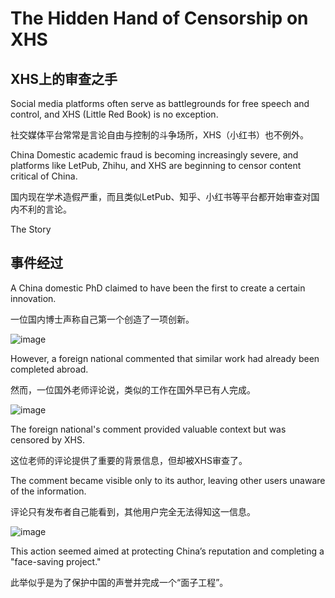 # The Hidden Hand of Censorship on XHS

## XHS上的审查之手

Social media platforms often serve as battlegrounds for free speech and control, and XHS (Little Red Book) is no exception.

社交媒体平台常常是言论自由与控制的斗争场所，XHS（小红书）也不例外。

China Domestic academic fraud is becoming increasingly severe, and platforms like LetPub, Zhihu, and XHS are beginning to censor content critical of China.

国内现在学术造假严重，而且类似LetPub、知乎、小红书等平台都开始审查对国内不利的言论。


The Story

## 事件经过

A China domestic PhD claimed to have been the first to create a certain innovation.

一位国内博士声称自己第一个创造了一项创新。

![image](https://github.com/user-attachments/assets/9ff6226d-1b93-41c8-859d-a41890b4e257)


However, a foreign national commented that similar work had already been completed abroad.

然而，一位国外老师评论说，类似的工作在国外早已有人完成。


![image](https://github.com/user-attachments/assets/42836b5f-be3a-4518-b982-95f61fa28fb0)



The foreign national's comment provided valuable context but was censored by XHS.

这位老师的评论提供了重要的背景信息，但却被XHS审查了。

The comment became visible only to its author, leaving other users unaware of the information.

评论只有发布者自己能看到，其他用户完全无法得知这一信息。

![image](https://github.com/user-attachments/assets/efc7cf28-5255-4678-9079-b0a13a364feb)

This action seemed aimed at protecting China’s reputation and completing a "face-saving project."

此举似乎是为了保护中国的声誉并完成一个“面子工程”。
